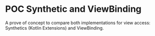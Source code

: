 # POC Synthetic and ViewBinding

A prove of concept to compare both implementations for view access: Synthetics (Kotlin Extensions) and ViewBinding.